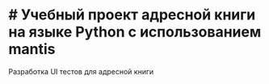 # # Учебный проект адресной книги на языке Python с использованием  mantis

Разработка UI тестов для адресной книги

